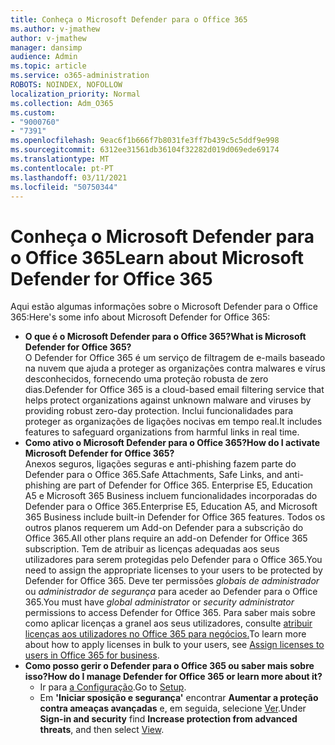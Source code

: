 ```yaml
---
title: Conheça o Microsoft Defender para o Office 365
ms.author: v-jmathew
author: v-jmathew
manager: dansimp
audience: Admin
ms.topic: article
ms.service: o365-administration
ROBOTS: NOINDEX, NOFOLLOW
localization_priority: Normal
ms.collection: Adm_O365
ms.custom:
- "9000760"
- "7391"
ms.openlocfilehash: 9eac6f1b666f7b8031fe3ff7b439c5c5ddf9e998
ms.sourcegitcommit: 6312ee31561db36104f32282d019d069ede69174
ms.translationtype: MT
ms.contentlocale: pt-PT
ms.lasthandoff: 03/11/2021
ms.locfileid: "50750344"
---
```

# <a name="learn-about-microsoft-defender-for-office-365"></a><span data-ttu-id="9b0c0-102">Conheça o Microsoft Defender para o Office 365</span><span class="sxs-lookup"><span data-stu-id="9b0c0-102">Learn about Microsoft Defender for Office 365</span></span>

<span data-ttu-id="9b0c0-103">Aqui estão algumas informações sobre o Microsoft Defender para o Office 365:</span><span class="sxs-lookup"><span data-stu-id="9b0c0-103">Here's some info about Microsoft Defender for Office 365:</span></span>

- <span data-ttu-id="9b0c0-104">**O que é o Microsoft Defender para o Office 365?**</span><span class="sxs-lookup"><span data-stu-id="9b0c0-104">**What is Microsoft Defender for Office 365?**</span></span>  
    <span data-ttu-id="9b0c0-105">O Defender for Office 365 é um serviço de filtragem de e-mails baseado na nuvem que ajuda a proteger as organizações contra malwares e vírus desconhecidos, fornecendo uma proteção robusta de zero dias.</span><span class="sxs-lookup"><span data-stu-id="9b0c0-105">Defender for Office 365 is a cloud-based email filtering service that helps protect organizations against unknown malware and viruses by providing robust zero-day protection.</span></span> <span data-ttu-id="9b0c0-106">Inclui funcionalidades para proteger as organizações de ligações nocivas em tempo real.</span><span class="sxs-lookup"><span data-stu-id="9b0c0-106">It includes features to safeguard organizations from harmful links in real time.</span></span>
- <span data-ttu-id="9b0c0-107">**Como ativo o Microsoft Defender para o Office 365?**</span><span class="sxs-lookup"><span data-stu-id="9b0c0-107">**How do I activate Microsoft Defender for Office 365?**</span></span>  
    <span data-ttu-id="9b0c0-108">Anexos seguros, ligações seguras e anti-phishing fazem parte do Defender para o Office 365.</span><span class="sxs-lookup"><span data-stu-id="9b0c0-108">Safe Attachments, Safe Links, and anti-phishing are part of Defender for Office 365.</span></span> <span data-ttu-id="9b0c0-109">Enterprise E5, Education A5 e Microsoft 365 Business incluem funcionalidades incorporadas do Defender para o Office 365.</span><span class="sxs-lookup"><span data-stu-id="9b0c0-109">Enterprise E5, Education A5, and Microsoft 365 Business include built-in Defender for Office 365 features.</span></span> <span data-ttu-id="9b0c0-110">Todos os outros planos requerem um Add-on Defender para a subscrição do Office 365.</span><span class="sxs-lookup"><span data-stu-id="9b0c0-110">All other plans require an add-on Defender for Office 365 subscription.</span></span> <span data-ttu-id="9b0c0-111">Tem de atribuir as licenças adequadas aos seus utilizadores para serem protegidas pelo Defender para o Office 365.</span><span class="sxs-lookup"><span data-stu-id="9b0c0-111">You need to assign the appropriate licenses to your users to be protected by Defender for Office 365.</span></span> <span data-ttu-id="9b0c0-112">Deve ter permissões *globais de administrador* ou *administrador de segurança* para aceder ao Defender para o Office 365.</span><span class="sxs-lookup"><span data-stu-id="9b0c0-112">You must have *global administrator* or *security administrator* permissions to access Defender for Office 365.</span></span> <span data-ttu-id="9b0c0-113">Para saber mais sobre como aplicar licenças a granel aos seus utilizadores, consulte [atribuir licenças aos utilizadores no Office 365 para negócios.](https://go.microsoft.com/fwlink/?linkid=2093435)</span><span class="sxs-lookup"><span data-stu-id="9b0c0-113">To learn more about how to apply licenses in bulk to your users, see [Assign licenses to users in Office 365 for business](https://go.microsoft.com/fwlink/?linkid=2093435).</span></span>
- <span data-ttu-id="9b0c0-114">**Como posso gerir o Defender para o Office 365 ou saber mais sobre isso?**</span><span class="sxs-lookup"><span data-stu-id="9b0c0-114">**How do I manage Defender for Office 365 or learn more about it?**</span></span>  
  - <span data-ttu-id="9b0c0-115">Ir para [a Configuração](https://go.microsoft.com/fwlink/p/?linkid=2075721).</span><span class="sxs-lookup"><span data-stu-id="9b0c0-115">Go to [Setup](https://go.microsoft.com/fwlink/p/?linkid=2075721).</span></span>  
  - <span data-ttu-id="9b0c0-116">Em **'Iniciar sposição e segurança'** encontrar **Aumentar a proteção contra ameaças avançadas** e, em seguida, selecione [Ver](https://go.microsoft.com/fwlink/?linkid=2109302).</span><span class="sxs-lookup"><span data-stu-id="9b0c0-116">Under **Sign-in and security** find **Increase protection from advanced threats**, and then select [View](https://go.microsoft.com/fwlink/?linkid=2109302).</span></span>
